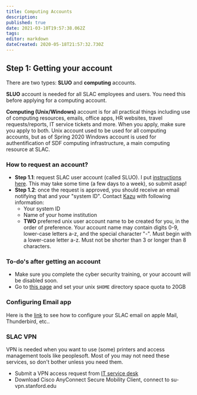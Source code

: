 ```yaml
---
title: Computing Accounts
description: 
published: true
date: 2021-03-10T19:57:38.062Z
tags: 
editor: markdown
dateCreated: 2020-05-18T21:57:32.730Z
---
```


## Step 1: Getting your account

There are two types: **SLUO** and **computing** accounts. 

**SLUO** account is needed for all SLAC employees and users. You need this before applying for a computing account.

**Computing (Unix/Windows)** account is for all practical things including use of computing resources, emails, office apps, HR websites, travel requests/reports, IT service tickets and more. When you apply, make sure you apply to both. Unix account used to be used for all computing accounts, but as of Spring 2020 Windows account is used for authentification of SDF computing infrastructure, a main computing resource at SLAC.

### How to request an account?
* **Step 1.1**: request SLAC user account (called SLUO). I put [instructions here](/guides/sluo-howto). This may take some time (a few days to a week), so submit asap!
* **Step 1.2**: once the request is approved, you should receive an email notifying that and your "system ID". Contact [Kazu](mailto:kterao@slac.stanford.edu) with following information:
  * Your system ID
  * Name of your home institution
  * **TWO** preferred unix user account name to be created for you, in the order of preference. Your account name may contain digits 0-9, lower-case letters a-z, and the special character "-". Must begin with a lower-case letter a-z. Must not be shorter than 3 or longer than 8 characters.

### To-do's after getting an account
* Make sure you complete the cyber security training, or your account will be disabled soon.
* Go to [this page](https://www.slac.stanford.edu/comp/unix/auth/afs-self.shtml) and set your unix `$HOME` directory space quota to 20GB

### Configuring Email app
Here is the [link](http://www2.slac.stanford.edu/comp/messaging/Installing/default.htm) to see how to configure your SLAC email on apple Mail, Thunderbird, etc..

### SLAC VPN
VPN is needed when you want to use (some) printers and access management tools like peoplesoft. Most of you may not need these services, so don't bother unless you need them.
* Submit a VPN access request from [IT service desk](https://slacprod.servicenowservices.com/it_services)
* Download Cisco AnyConnect Secure Mobility Client, connect to su-vpn.stanford.edu
